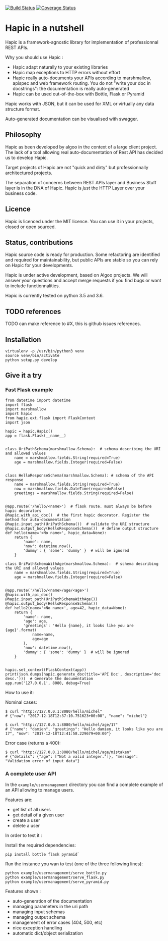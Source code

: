 [![Build Status](https://travis-ci.org/algoo/hapic.svg?branch=master)](https://travis-ci.org/algoo/hapic)
[![Coverage Status](https://coveralls.io/repos/github/algoo/hapic/badge.svg?branch=master)](https://coveralls.io/github/algoo/hapic?branch=master)

# Hapic in a nutshell

Hapic is a framework-agnostic library for implementation of professionnal REST APIs.

Why you should use Hapic :

- Hapic adapt naturally to your existing libraries
- Hapic map exceptions to HTTP errors without effort
- Hapic really auto-documents your APIs according to marshmallow,  apispec and web framework routing. You do not "write your doc in docstrings": the documentation is really auto-generated
- Hapic can be used out-of-the-box with Bottle, Flask or Pyramid

Hapic works with JSON, but it can be used for XML or virtually any data structure format.

Auto-generated documentation can be visualised with swagger.

## Philosophy

Hapic as been developed by algoo in the context of a large client project. The lack of a tool allowing real auto-documentation of Rest API has decided us to develop Hapic.

Target projects of Hapic are not "quick and dirty" but professionnally architectured projects.

The separation of concerns between REST APIs layer and Business Stuff layer is in the DNA of Hapic. Hapic is *just* the HTTP Layer over your business code.

## Licence

Hapic is licenced under the MIT licence. You can use it in your projects, closed or open sourced.

## Status, contributions

Hapic source code is ready for production. Some refactoring are identified and required for maintainability, but public APIs are stable so you can rely on Hapic for your developments.

Hapic is under active development, based on Algoo projects. We will answer your questions and accept merge requests if you find bugs or want to include functionnalities.

Hapic is currently tested on python 3.5 and 3.6.

## TODO references

TODO can make reference to #X, this is github issues references.

## Installation

```
virtualenv -p /usr/bin/python3 venv
source venv/bin/activate
python setup.py develop
```
 
## Give it a try

### Fast Flask example

```
from datetime import datetime
import flask
import marshmallow
import hapic
from hapic.ext.flask import FlaskContext
import json

hapic = hapic.Hapic()
app = flask.Flask(__name__)


class UriPathSchema(marshmallow.Schema):  # schema describing the URI and allowed values
    name = marshmallow.fields.String(required=True)
    age = marshmallow.fields.Integer(required=False)


class HelloResponseSchema(marshmallow.Schema): # schema of the API response
    name = marshmallow.fields.String(required=True)
    now = marshmallow.fields.DateTime(required=False)
    greetings = marshmallow.fields.String(required=False)


@app.route('/hello/<name>')  # flask route. must always be before hapic decorators
@hapic.with_api_doc()  # the first hapic decorator. Register the method for auto-documentation
@hapic.input_path(UriPathSchema())  # validate the URI structure
@hapic.output_body(HelloResponseSchema())  # define output structure
def hello(name='<No name>', hapic_data=None):
    return {
        'name': name,
        'now': datetime.now(),
        'dummy': { 'some': 'dummy' }  # will be ignored
    }

class UriPathSchemaWithAge(marshmallow.Schema):  # schema describing the URI and allowed values
    name = marshmallow.fields.String(required=True)
    age = marshmallow.fields.Integer(required=False)


@app.route('/hello/<name>/age/<age>')
@hapic.with_api_doc()
@hapic.input_path(UriPathSchemaWithAge())
@hapic.output_body(HelloResponseSchema())
def hello2(name='<No name>', age=42, hapic_data=None):
    return {
        'name': name,
        'age': age,
        'greetings': 'Hello {name}, it looks like you are {age}'.format(
            name=name,
            age=age
        ),
        'now': datetime.now(),
        'dummy': { 'some': 'dummy' }  # will be ignored
    }


hapic.set_context(FlaskContext(app))
print(json.dumps(hapic.generate_doc(title='API Doc', description='doc desc.')))  # Generate the documentation
app.run('127.0.0.1', 8080, debug=True)
```

How to use it:

Nominal cases:

```
$ curl "http://127.0.0.1:8080/hello/michel"
# {"now": "2017-12-18T12:37:10.751623+00:00", "name": "michel"}
```

```
$ curl "http://127.0.0.1:8080/hello/michel/age/17"
# {"name": "damien", "greetings": "Hello damien, it looks like you are 17", "now": "2017-12-18T12:41:58.229679+00:00"}
```

Error case (returns a 400):

```
$ curl "http://127.0.0.1:8080/hello/michel/age/mistaken"
# {"details": {"age": ["Not a valid integer."]}, "message": "Validation error of input data"}
```


### A complete user API

In the `example/usermanagement` directory you can find a complete example of an API allowing to manage users.

Features are: 

- get list of all users
- get detail of a given user
- create a user
- delete a user

In order to test it :

Install the required dependencies:

```
pip install bottle flask pyramid`
```

Run the instance you wan to test (one of the three following lines):

```
python example/usermanagement/serve_bottle.py
python example/usermanagement/serve_flask.py
python example/usermanagement/serve_pyramid.py
```

Features shown :

- auto-generation of the documentation
- managing parameters in the uri path
- managing input schemas
- managing output schema
- management of error cases (404, 500, etc)
- nice exception handling
- automatic dict/object serialization
